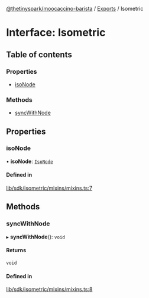 [@thetinyspark/moocaccino-barista](../README.md) / [Exports](../modules.md) / Isometric

# Interface: Isometric

## Table of contents

### Properties

- [isoNode](Isometric.md#isonode)

### Methods

- [syncWithNode](Isometric.md#syncwithnode)

## Properties

### isoNode

• **isoNode**: [`IsoNode`](../classes/IsoNode.md)

#### Defined in

[lib/sdk/isometric/mixins/mixins.ts:7](https://github.com/thetinyspark/barista/blob/f0ed0f6e/lib/sdk/isometric/mixins/mixins.ts#L7)

## Methods

### syncWithNode

▸ **syncWithNode**(): `void`

#### Returns

`void`

#### Defined in

[lib/sdk/isometric/mixins/mixins.ts:8](https://github.com/thetinyspark/barista/blob/f0ed0f6e/lib/sdk/isometric/mixins/mixins.ts#L8)
